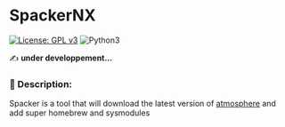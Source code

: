 # SpackerNX
[![License: GPL v3](https://img.shields.io/badge/License-GPLv3-blue.svg)](https://www.gnu.org/licenses/gpl-3.0)
![Python3](https://img.shields.io/badge/python3-3670A0?logo=python&logoColor=ffdd54)

✍️ **under developpement...**

 ### 📝 Description:
Spacker is a tool that will download the latest version of [atmosphere](https://github.com/Atmosphere-NX/Atmosphere) 
and add super homebrew and sysmodules


